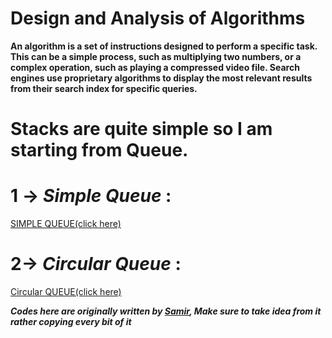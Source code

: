 # Design and Analysis of Algorithms
**An algorithm is a set of instructions designed to perform a specific task. This can be a simple process, such as multiplying two numbers, or a complex operation, such as playing a compressed video file. Search engines use proprietary algorithms to display the most relevant results from their search index for specific queries.**


# **Stacks** are quite simple so I am starting from Queue.


# 1 -> _Simple Queue_ :
  
   [SIMPLE QUEUE(click here)](https://github.com/theoriginalsam/ADA/blob/master/Queue/simpleQueue.cpp)

# 2-> _Circular Queue_ :
   [Circular QUEUE(click here)](https://github.com/theoriginalsam/ADA/blob/master/Queue/simpleQueue.cpp)






 **_Codes here are originally written by [Samir](https://www.instagram.com/the_originalsam/), Make sure to take idea from it rather copying every bit of it_**
